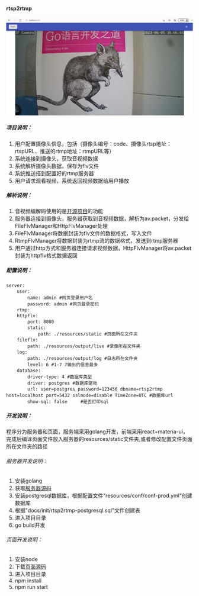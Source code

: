 #### rtsp2rtmp

![](./images/rtsp2rtmpad.png)

##### 项目说明：

1. 用户配置摄像头信息，包括（摄像头编号：code、摄像头rtsp地址：rtspURL、推送的rtmp地址：rtmpURL等）
2. 系统连接到摄像头，获取音视频数据
3. 系统解析摄像头数据，保存为flv文件
4. 系统推送搭到配置好的rtmp服务器
5. 用户请求观看视频，系统返回视频数据给用户播放

##### 解析说明：

1. 音视频编解码使用的是[开源项目](https://github.com/deepch/vdk.git)的功能
2. 服务器连接到摄像头，服务器获取到音视频数据，解析为av.packet，分发给FileFlvManager和HttpFlvManager处理
3. FileFlvManager将数据封装为flv文件的数据格式，写入文件
4. RtmpFlvManager将数据封装为rtmp流的数据格式，发送到rtmp服务器
5. 用户通过http方式和服务器连接请求视频数据，HttpFlvManager将av.packet封装为httpflv格式数据返回

##### 配置说明：

```
server:
    user:
        name: admin #网页登录用户名
        password: admin #网页登录密码
    rtmp:
    httpflv:
        port: 8080
        static:
            path: ./resources/static #页面所在文件夹
    fileflv:
        path: ./resources/output/live #录像所在文件夹
    log:
        path: ./resources/output/log #日志所在文件夹  
        level: 6 #1-7 7输出的信息最多 
    database:
        driver-type: 4 #数据库类型
        driver: postgres #数据库驱动
        url: user=postgres password=123456 dbname=rtsp2rtmp host=localhost port=5432 sslmode=disable TimeZone=UTC #数据库url
        show-sql: false     #是否打印sql                
```

##### 开发说明：

程序分为服务器和页面，服务端采用golang开发，前端采用react+materia-ui，完成后编译页面文件放入服务器的resources/static文件夹,或者修改配置文件页面所在文件夹的路径

###### 服务器开发说明：

1. 安装golang
2. 获取[服务器源码](https://github.com/hkmadao/rtsp2rtmp.git)
3. 安装postgresql数据库，根据配置文件"resources/conf/conf-prod.yml"创建数据库
4. 根据"docs/init/rtsp2rtmp-postgresql.sql"文件创建表    
5. 进入项目目录
6. go build开发

###### 页面开发说明：

1. 安装node
2. 下载[页面源码](https://github.com/hkmadao/rtsp2rtmp-web.git)
3. 进入项目目录
4. npm install
5. npm run start